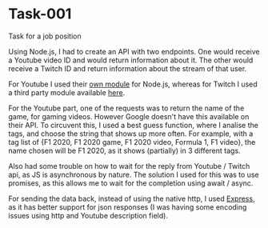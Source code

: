 # Task-001
Task for a job position

Using Node.js, I had to create an API with two endpoints. One would receive a Youtube video ID and would return information about it. The other would receive a Twitch ID and return information about the stream of that user.

For Youtube I used their [own module](https://developers.google.com/youtube/v3/quickstart/nodejs) for Node.js, whereas for Twitch I used a third party module available [here](https://github.com/thedist/Twitch_API_v5/).

For the Youtube part, one of the requests was to return the name of the game, for gaming videos. However Google doesn't have this available on their API. To circuvent this, I used a best guess function, where I analise the tags, and choose the string that shows up more often.
For example, with a tag list of {F1 2020, F1 2020 game, F1 2020 video, Formula 1, F1 video}, the name chosen will be F1 2020, as it shows (partially) in 3 different tags.

Also had some trouble on how to wait for the reply from Youtube / Twitch api, as JS is asynchronous by nature. The solution I used for this was to use promises, as this allows me to wait for the completion using await / async.

For sending the data back, instead of using the native http, I used [Express](http://expressjs.com/), as it has better support for json responses (I was having some encoding issues using http and Youtube description field).